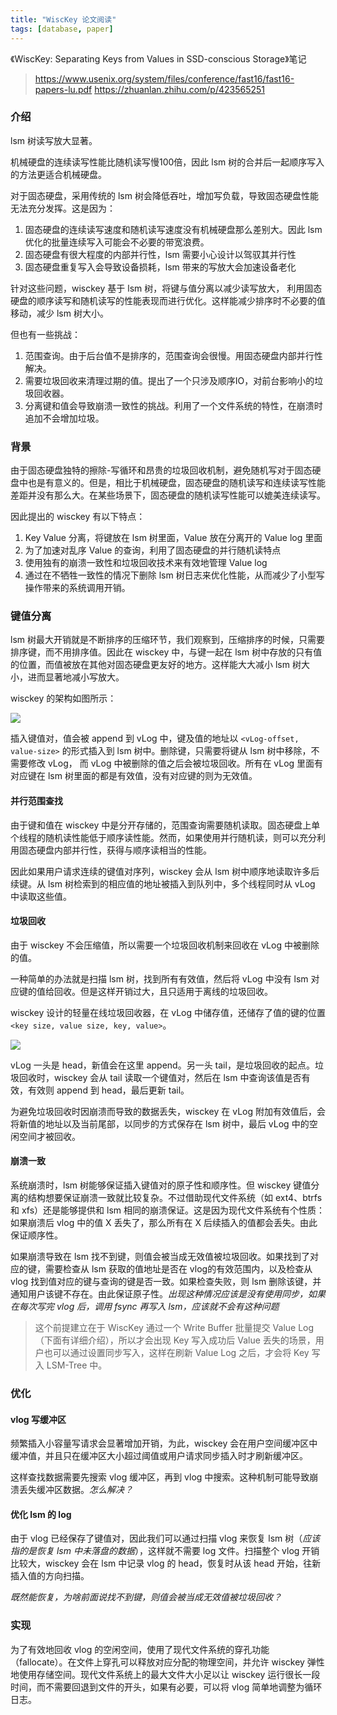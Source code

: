 ```yaml
---
title: "WiscKey 论文阅读"
tags: [database, paper]
---
```


《WiscKey: Separating Keys from Values in SSD-conscious Storage》笔记

<!--more-->

> https://www.usenix.org/system/files/conference/fast16/fast16-papers-lu.pdf
> https://zhuanlan.zhihu.com/p/423565251

### 介绍

lsm 树读写放大显著。 

机械硬盘的连续读写性能比随机读写慢100倍，因此 lsm 树的合并后一起顺序写入的方法更适合机械硬盘。

对于固态硬盘，采用传统的 lsm 树会降低吞吐，增加写负载，导致固态硬盘性能无法充分发挥。这是因为：

1. 固态硬盘的连续读写速度和随机读写速度没有机械硬盘那么差别大。因此 lsm 优化的批量连续写入可能会不必要的带宽浪费。
2. 固态硬盘有很大程度的内部并行性，lsm 需要小心设计以驾驭其并行性
3. 固态硬盘重复写入会导致设备损耗，lsm 带来的写放大会加速设备老化

针对这些问题，wisckey 基于 lsm 树，将键与值分离以减少读写放大， 利用固态硬盘的顺序读写和随机读写的性能表现而进行优化。这样能减少排序时不必要的值移动，减少 lsm 树大小。

但也有一些挑战：

1. 范围查询。由于后台值不是排序的，范围查询会很慢。用固态硬盘内部并行性解决。
2. 需要垃圾回收来清理过期的值。提出了一个只涉及顺序IO，对前台影响小的垃圾回收器。
3. 分离键和值会导致崩溃一致性的挑战。利用了一个文件系统的特性，在崩溃时追加不会增加垃圾。

### 背景
由于固态硬盘独特的擦除-写循环和昂贵的垃圾回收机制，避免随机写对于固态硬盘中也是有意义的。但是，相比于机械硬盘，固态硬盘的随机读写和连续读写性能差距并没有那么大。在某些场景下，固态硬盘的随机读写性能可以媲美连续读写。

因此提出的 wisckey 有以下特点：

1. Key Value 分离，将键放在 lsm 树里面，Value 放在分离开的 Value log 里面
2. 为了加速对乱序 Value 的查询，利用了固态硬盘的并行随机读特点
3. 使用独有的崩溃一致性和垃圾回收技术来有效地管理 Value log
4. 通过在不牺牲一致性的情况下删除 lsm 树日志来优化性能，从而减少了小型写操作带来的系统调用开销。

### 键值分离
lsm 树最大开销就是不断排序的压缩环节，我们观察到，压缩排序的时候，只需要排序键，而不用排序值。因此在 wisckey 中，与键一起在 lsm 树中存放的只有值的位置，而值被放在其他对固态硬盘更友好的地方。这样能大大减小 lsm 树大小，进而显著地减小写放大。

wisckey 的架构如图所示：

![][1]

插入键值对，值会被 append 到 vLog 中，键及值的地址以 `<vLog-offset, value-size>` 的形式插入到 lsm 树中。删除键，只需要将键从 lsm 树中移除，不需要修改 vLog， 而 vLog 中被删除的值之后会被垃圾回收。所有在 vLog 里面有对应键在 lsm 树里面的都是有效值，没有对应键的则为无效值。

#### 并行范围查找
由于键和值在 wisckey 中是分开存储的，范围查询需要随机读取。固态硬盘上单个线程的随机读性能低于顺序读性能。然而，如果使用并行随机读，则可以充分利用固态硬盘内部并行性，获得与顺序读相当的性能。

因此如果用户请求连续的键值对序列，wisckey 会从 lsm 树中顺序地读取许多后续键。从 lsm 树检索到的相应值的地址被插入到队列中，多个线程同时从 vLog 中读取这些值。

#### 垃圾回收
由于 wisckey 不会压缩值，所以需要一个垃圾回收机制来回收在 vLog 中被删除的值。

一种简单的办法就是扫描 lsm 树，找到所有有效值，然后将 vLog 中没有 lsm 对应键的值给回收。但是这样开销过大，且只适用于离线的垃圾回收。

wisckey 设计的轻量在线垃圾回收器，在 vLog 中储存值，还储存了值的键的位置`<key size, value size, key, value>`。

![][2]

vLog 一头是 head，新值会在这里 append。另一头 tail，是垃圾回收的起点。垃圾回收时，wisckey 会从 tail 读取一个键值对，然后在 lsm 中查询该值是否有效，有效则 append 到 head，最后更新 tail。

为避免垃圾回收时因崩溃而导致的数据丢失，wisckey 在 vLog 附加有效值后，会将新值的地址以及当前尾部，以同步的方式保存在 lsm 树中，最后 vLog 中的空闲空间才被回收。

#### 崩溃一致
系统崩溃时，lsm 树能够保证插入键值对的原子性和顺序性。但 wisckey 键值分离的结构想要保证崩溃一致就比较复杂。不过借助现代文件系统（如 ext4、btrfs 和 xfs）还是能够提供和 lsm 相同的崩溃保证。这是因为现代文件系统有个性质：如果崩溃后 vlog 中的值 X 丢失了，那么所有在 X 后续插入的值都会丢失。由此保证顺序性。

如果崩溃导致在 lsm 找不到键，则值会被当成无效值被垃圾回收。如果找到了对应的键，需要检查从 lsm 获取的值地址是否在 vlog的有效范围内，以及检查从 vlog 找到值对应的键与查询的键是否一致。如果检查失败，则 lsm 删除该键，并通知用户该键不存在。由此保证原子性。*出现这种情况应该是没有使用同步，如果在每次写完 vlog 后，调用 fsync 再写入 lsm，应该就不会有这种问题*

> 这个前提建立在于 WiscKey 通过一个 Write Buffer 批量提交 Value Log（下面有详细介绍），所以才会出现 Key 写入成功后 Value 丢失的场景，用户也可以通过设置同步写入，这样在刷新 Value Log 之后，才会将 Key 写入 LSM-Tree 中。

### 优化
#### vlog 写缓冲区
频繁插入小容量写请求会显著增加开销，为此，wisckey 会在用户空间缓冲区中缓冲值，并且只在缓冲区大小超过阈值或用户请求同步插入时才刷新缓冲区。

这样查找数据需要先搜索 vlog 缓冲区，再到 vlog 中搜索。这种机制可能导致崩溃丢失缓冲区数据。*怎么解决？*

#### 优化 lsm 的 log
由于 vlog 已经保存了键值对，因此我们可以通过扫描 vlog 来恢复 lsm 树（*应该指的是恢复 lsm 中未落盘的数据*），这样就不需要 log 文件。扫描整个 vlog 开销比较大，wisckey 会在 lsm 中记录 vlog 的 head，恢复时从该 head 开始，往新插入值的方向扫描。

*既然能恢复，为啥前面说找不到键，则值会被当成无效值被垃圾回收？*

### 实现
为了有效地回收 vlog 的空闲空间，使用了现代文件系统的穿孔功能（fallocate）。在文件上穿孔可以释放对应分配的物理空间，并允许 wisckey  弹性地使用存储空间。现代文件系统上的最大文件大小足以让 wisckey  运行很长一段时间，而不需要回退到文件的开头，如果有必要，可以将 vlog 简单地调整为循环日志。

  [1]: https://pic4.zhimg.com/80/v2-697e50fccf9aaeeae5a4878451bec3c3_720w.jpg
  [2]: https://pic3.zhimg.com/80/v2-3d458ec56efa4719de7514941cb6482a_720w.jpg